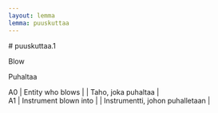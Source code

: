 ```yaml
---
layout: lemma
lemma: puuskuttaa
---
```


<div class="sense">
# <span class="sensename">puuskuttaa.1</span>

<span class="description">Blow</span>

<span class="description">Puhaltaa</span>

A0 | Entity who blows |   | Taho, joka puhaltaa |  
A1 | Instrument blown into |   | Instrumentti, johon puhalletaan |  

</div>

